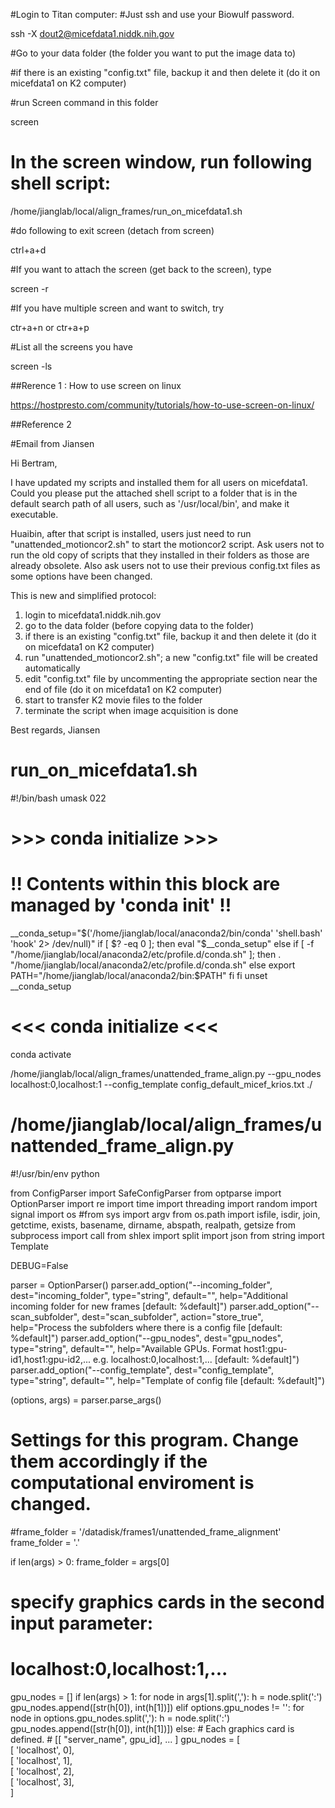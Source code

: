 #Login to Titan computer:
#Just ssh and use your Biowulf password.

ssh -X dout2@micefdata1.niddk.nih.gov

#Go to your data folder (the folder you want to put the image data to)

#if there is an existing "config.txt" file, backup it and then delete it (do it on micefdata1 on K2 computer)

#run Screen command in this folder

screen

# In the screen window, run following shell script:

/home/jianglab/local/align_frames/run_on_micefdata1.sh

#do following to exit screen (detach from screen)

ctrl+a+d

#If you want to attach the screen (get back to the screen), type

screen -r

#If you have multiple screen and want to switch, try

ctr+a+n or ctr+a+p

#List all the screens you have

screen -ls


##Rerence 1 : How to use screen on linux

https://hostpresto.com/community/tutorials/how-to-use-screen-on-linux/

##Reference 2

#Email from Jiansen

Hi Bertram,
 
I have updated my scripts and installed them for all users on micefdata1. Could you please put the attached shell script to a folder that is in the default search path of all users, such as '/usr/local/bin', and make it executable.
 
Huaibin, after that script is installed, users just need to run "unattended_motioncor2.sh" to start the motioncor2 script. Ask users not to run the old copy of scripts that they installed in their folders as those are already obsolete. Also ask users not to use their previous config.txt files as some options have been changed.
 
This is new and simplified protocol:
1. login to micefdata1.niddk.nih.gov
2. go to the data folder (before copying data to the folder)
3. if there is an existing "config.txt" file, backup it and then delete it (do it on micefdata1 on K2 computer)
4. run "unattended_motioncor2.sh"; a new "config.txt" file will be created automatically
5. edit "config.txt" file by uncommenting the appropriate section near the end of file (do it on micefdata1 on K2 computer) 
6. start to transfer K2 movie files to the folder
7. terminate the script when image acquisition is done

Best regards,
Jiansen

# run_on_micefdata1.sh

#!/bin/bash
umask 022

# >>> conda initialize >>>
# !! Contents within this block are managed by 'conda init' !!
__conda_setup="$('/home/jianglab/local/anaconda2/bin/conda' 'shell.bash' 'hook' 2> /dev/null)"
if [ $? -eq 0 ]; then
    eval "$__conda_setup"
else
    if [ -f "/home/jianglab/local/anaconda2/etc/profile.d/conda.sh" ]; then
        . "/home/jianglab/local/anaconda2/etc/profile.d/conda.sh"
    else
        export PATH="/home/jianglab/local/anaconda2/bin:$PATH"
    fi
fi
unset __conda_setup
# <<< conda initialize <<<
conda activate

/home/jianglab/local/align_frames/unattended_frame_align.py --gpu_nodes localhost:0,localhost:1 --config_template config_default_micef_krios.txt ./

# /home/jianglab/local/align_frames/unattended_frame_align.py

#!/usr/bin/env python

from ConfigParser import SafeConfigParser
from optparse import OptionParser
import re
import time
import threading
import random
import signal
import os
#from sys import argv
from os.path import isfile, isdir, join, getctime, exists, basename, dirname, abspath, realpath, getsize
from subprocess import call
from shlex import split
import json
from string import Template

DEBUG=False

parser = OptionParser()
parser.add_option("--incoming_folder", dest="incoming_folder", type="string", default="", help="Additional incoming folder for new frames [default: %default]")
parser.add_option("--scan_subfolder", dest="scan_subfolder", action="store_true", help="Process the subfolders where there is a config file [default: %default]")
parser.add_option("--gpu_nodes", dest="gpu_nodes", type="string", default="", help="Available GPUs. Format host1:gpu-id1,host1:gpu-id2,... e.g. localhost:0,localhost:1,... [default: %default]")
parser.add_option("--config_template", dest="config_template", type="string", default="", help="Template of config file [default: %default]")

(options, args) = parser.parse_args()

# Settings for this program. Change them accordingly if the computational enviroment is changed.
#frame_folder = '/datadisk/frames1/unattended_frame_alignment'
frame_folder = '.'

if len(args) > 0: frame_folder = args[0]

# specify graphics cards in the second input parameter:
# localhost:0,localhost:1,...
gpu_nodes = []
if len(args) > 1:
    for node in args[1].split(','):
        h = node.split(':')
        gpu_nodes.append([str(h[0]), int(h[1])])
elif options.gpu_nodes != '':
    for node in options.gpu_nodes.split(','):
        h = node.split(':')
        gpu_nodes.append([str(h[0]), int(h[1])])
else:
    # Each graphics card is defined.
    # [[ "server_name", gpu_id], ... ]
    gpu_nodes = [ \
                [ 'localhost', 0], \
                [ 'localhost', 1], \
                [ 'localhost', 2], \
                [ 'localhost', 3], \
                ]
